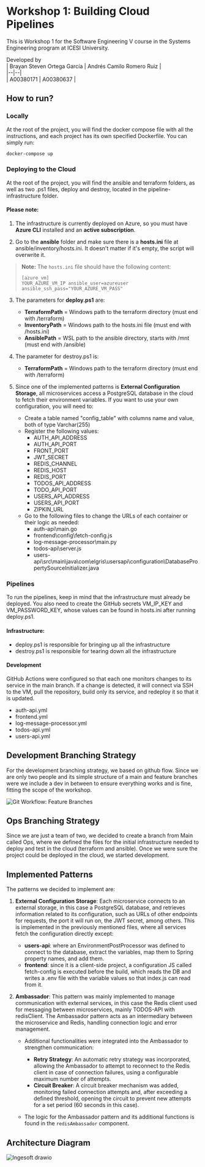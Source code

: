 # Workshop 1: Building Cloud Pipelines

This is Workshop 1 for the Software Engineering V course in the Systems Engineering program at ICESI University.

Developed by  
| Brayan Steven Ortega García | Andrés Camilo Romero Ruiz |  
|--|--|  
| A00380171 | A00380637 |

## How to run?

### Locally

At the root of the project, you will find the docker compose file with all the instructions, and each project has its own specified Dockerfile. You can simply run:

```bash
docker-compose up
```

### Deploying to the Cloud

At the root of the project, you will find the ansible and terraform folders, as well as two .ps1 files, deploy and destroy, located in the pipeline-infrastructure folder.

#### Please note:

1. The infrastructure is currently deployed on Azure, so you must have **Azure CLI** installed and an **active subscription**.

2. Go to the **ansible** folder and make sure there is a **hosts.ini** file at ansible/inventory/hosts.ini. It doesn't matter if it's empty, the script will overwrite it.

> **Note:** The `hosts.ini` file should have the following content:
> ```
> [azure_vm]
> YOUR_AZURE_VM_IP ansible_user=azureuser ansible_ssh_pass="YOUR_AZURE_VM_PASS"
> ```

3. The parameters for **deploy.ps1** are:

	* **TerraformPath**  =  Windows path to the terraform directory (must end with /terraform)
	* **InventoryPath**  = Windows path to the hosts.ini file (must end with /hosts.ini)
	* **AnsiblePath**  =  WSL path to the ansible directory, starts with /mnt (must end with /ansible)

4. The parameter for destroy.ps1 is:
	* **TerraformPath**  =  Windows path to the terraform directory (must end with /terraform)

5. Since one of the implemented patterns is **External Configuration Storage**, all microservices access a PostgreSQL database in the cloud to fetch their environment variables. If you want to use your own configuration, you will need to:

	* Create a table named "config_table" with columns name and value, both of type Varchar(255)
	* Register the following values:
		* AUTH_API_ADDRESS
		* AUTH_API_PORT
		* FRONT_PORT
		* JWT_SECRET
		* REDIS_CHANNEL
		* REDIS_HOST
		* REDIS_PORT
		* TODOS_API_ADDRESS
		* TODO_API_PORT
		* USERS_API_ADDRESS
		* USERS_API_PORT
		* ZIPKIN_URL
	* Go to the following files to change the URLs of each container or their logic as needed:
		* auth-api\main.go
		* frontend\config\fetch-config.js
		* log-message-processor\main.py
		* todos-api\server.js
		* users-api\src\main\java\com\elgris\usersapi\configuration\DatabasePropertySourceInitializer.java

### Pipelines

To run the pipelines, keep in mind that the infrastructure must already be deployed. You also need to create the GitHub secrets VM_IP_KEY and VM_PASSWORD_KEY, whose values can be found in hosts.ini after running deploy.ps1.

#### Infrastructure:
*	deploy.ps1 is responsible for bringing up all the infrastructure
*	destroy.ps1 is responsible for tearing down all the infrastructure

#### Development
GitHub Actions were configured so that each one monitors changes to its service in the main branch. If a change is detected, it will connect via SSH to the VM, pull the repository, build only its service, and redeploy it so that it is updated.
* auth-api.yml
* frontend.yml
* log-message-processor.yml
* todos-api.yml
* users-api.yml

## Development Branching Strategy

For the development branching strategy, we based on github flow. Since we are only two people and its simple structure of a main and feature branches were we include a dev in between to ensure everything works and is fine, fitting the scope of the workshop.

![Git Workflow: Feature Branches](https://wac-cdn.atlassian.com/dam/jcr:34c86360-8dea-4be4-92f7-6597d4d5bfae/02%20Feature%20branches.svg?cdnVersion=2663)

## Ops Branching Strategy

Since we are just a team of two, we decided to create a branch from Main called Ops, where we defined the files for the initial infrastructure needed to deploy and test in the cloud (terraform and ansible). Once we were sure the project could be deployed in the cloud, we started development.

## Implemented Patterns

The patterns we decided to implement are:
1. **External Configuration Storage**: Each microservice connects to an external storage, in this case a PostgreSQL database, and retrieves information related to its configuration, such as URLs of other endpoints for requests, the port it will run on, the JWT secret, among others. This is implemented in the previously mentioned files, where all services fetch the configuration directly except:
	* **users-api**: where an EnvironmentPostProcessor was defined to connect to the database, extract the variables, map them to Spring property names, and add them.
	* **frontend**: since it is a client-side project, a configuration JS called fetch-config is executed before the build, which reads the DB and writes a .env file with the variable values so that index.js can read from it.

2. **Ambassador**: This pattern was mainly implemented to manage communication with external services, in this case the Redis client used for messaging between microservices, mainly TODOS-API with redisClient. The Ambassador pattern acts as an intermediary between the microservice and Redis, handling connection logic and error management.

	* Additional functionalities were integrated into the Ambassador to strengthen communication:
		* **Retry Strategy**: An automatic retry strategy was incorporated, allowing the Ambassador to attempt to reconnect to the Redis client in case of connection failures, using a configurable maximum number of attempts.
		* **Circuit Breaker**: A circuit breaker mechanism was added, monitoring failed connection attempts and, after exceeding a defined threshold, opening the circuit to prevent new attempts for a set period (60 seconds in this case).

	* The logic for the Ambassador pattern and its additional functions is found in the `redisAmbassador` component.

## Architecture Diagram
![Ingesoft drawio](https://github.com/user-attachments/assets/6e8f93c3-482e-4349-8576-bfad5f9801f6)


